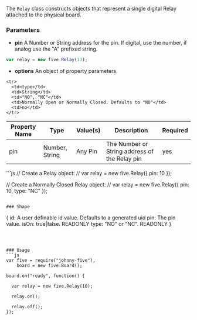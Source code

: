 The `Relay` class constructs objects that represent a single digital Relay  attached to the physical board.

### Parameters

- **pin** A Number or String address for the pin. If digital, use the number, if analog use the "A" prefixed string.
```js
var relay = new five.Relay(13);
```


- **options** An object of property parameters.
<table>
  <thead>
    <tr>
      <th>Property Name</th>
      <th>Type</th>
      <th>Value(s)</th>
      <th>Description</th>
      <th>Required</th>
    </tr>
  </thead>
  <tbody>
    <tr>
      <td>pin</td>
      <td>Number, String</td>
      <td>Any Pin</td>
      <td>The Number or String address of the Relay pin</td>
      <td>yes</td>
    </tr>

    <tr>
      <td>type</td>
      <td>String</td>
      <td>"NO", "NC"</td>
      <td>Normally Open or Normally Closed. Defaults to "NO"</td>
      <td>no</td>
    </tr>
  </tbody>
</table>
```js
// Create a Relay object:
// 
var relay = new five.Relay({
  pin: 10
});

// Create a Normally Closed Relay object:
// 
var relay = new five.Relay({
  pin: 10, 
  type: "NC"
});
```

### Shape

```
{ 
  id: A user definable id value. Defaults to a generated uid
  pin: The pin value.
  isOn: true|false. READONLY
  type: "NO" or "NC". READONLY
}
```



### Usage
```js
var five = require("johnny-five"), 
    board = new five.Board();

board.on("ready", function() {

  var relay = new five.Relay(10);

  relay.on();

  relay.off();
});
```